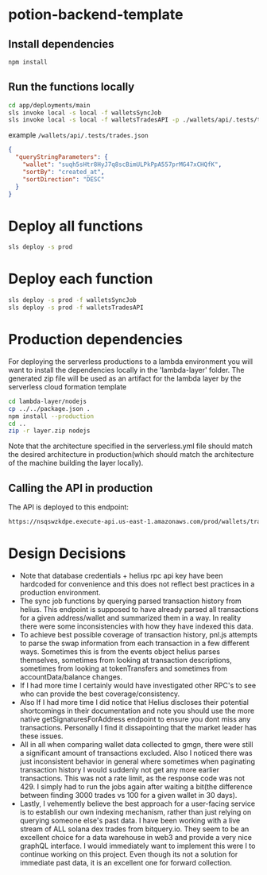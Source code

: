 # potion-backend-template

## Install dependencies
```bash
npm install
```

## Run the functions locally
```bash
cd app/deployments/main
sls invoke local -s local -f walletsSyncJob
sls invoke local -s local -f walletsTradesAPI -p ./wallets/api/.tests/trades.json
```
example `/wallets/api/.tests/trades.json`
```json
{
  "queryStringParameters": {
    "wallet": "suqh5sHtr8HyJ7q8scBimULPkPpA557prMG47xCHQfK",
    "sortBy": "created_at",
    "sortDirection": "DESC"
  }
}
```

# Deploy all functions
```bash
sls deploy -s prod
```

# Deploy each function
```bash
sls deploy -s prod -f walletsSyncJob
sls deploy -s prod -f walletsTradesAPI
```


# Production dependencies
For deploying the serverless productions to a lambda environment you will want to install the dependencies locally in the 'lambda-layer' folder. The generated zip file will be used as an artifact for the lambda layer by the serverless cloud formation template
```bash
cd lambda-layer/nodejs
cp ../../package.json .
npm install --production
cd ..
zip -r layer.zip nodejs
```
Note that the architecture specified in the serverless.yml file should match the desired architecture in production(which should match the architecture of the machine building the layer locally).

## Calling the API in production
The API is deployed to this endpoint:
```bash
https://nsqswzkdpe.execute-api.us-east-1.amazonaws.com/prod/wallets/trades
```

# Design Decisions
- Note that database credentials + helius rpc api key have been hardcoded for convenience and this does not reflect best practices in a production environment.
- The sync job functions by querying parsed transaction history from helius. This endpoint is supposed to have already parsed all transactions for a given address/wallet and summarized them in a way. In reality there were some inconsistencies with how they have indexed this data. 
- To achieve best possible coverage of transaction history, pnl.js attempts to parse the swap information from each transaction in a few different ways. Sometimes this is from the events object helius parses themselves, sometimes from looking at transaction descriptions, sometimes from looking at tokenTransfers and sometimes from accountData/balance changes.
- If I had more time I certainly would have investigated other RPC's to see who can provide the best coverage/consistency. 
- Also If I had more time I did notice that Helius discloses their potential shortcomings in their documentation and note you should use the more native getSignaturesForAddress endpoint to ensure you dont miss any transactions. Personally I find it dissapointing that the market leader has these issues. 
- All in all when comparing wallet data collected to gmgn, there were still a significant amount of transactions excluded. Also I noticed there was just inconsistent behavior in general where sometimes when paginating transaction history I would suddenly not get any more earlier transactions. This was not a rate limit, as the response code was not 429. I simply had to run the jobs again after waiting a bit(the difference between finding 3000 trades vs 100 for a given wallet in 30 days).
- Lastly, I vehemently believe the best approach for a user-facing service is to establish our own indexing mechanism, rather than just relying on querying someone else's past data. I have been working with a live stream of ALL solana dex trades from bitquery.io. They seem to be an excellent choice for a data warehouse in web3 and provide a very nice graphQL interface. I would immediately want to implement this were I to continue working on this project. Even though its not a solution for immediate past data, it is an excellent one for forward collection. 





